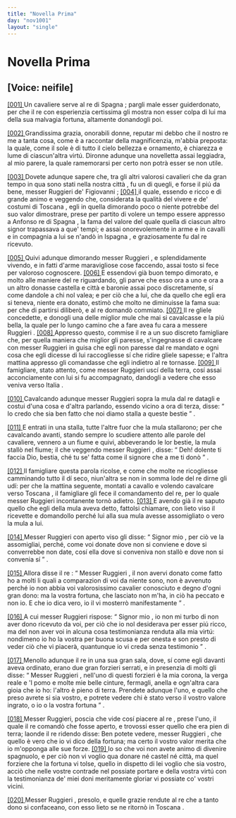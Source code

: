 ```yaml
---
title: "Novella Prima"
day: "nov1001"
layout: "single"
---
```

<div id="nov1001" type="novella" who="neifile">
 <h1>
  Novella Prima
 </h1>
 <p>
  <h2>
   [Voice: neifile]
  </h2>
 </p>
 <argument>
  <p>
   <a href="{{ site.baseurl }}enDecameron/nov1001#p00010001">
    [001]
   </a>
   Un cavaliere serve al
   <name persref="realfonso" type="person">
    re di Spagna
   </name>
   ; pargli male esser guiderdonato, per che il re con esperienzia certissima gli mostra non esser colpa di lui ma della sua malvagia fortuna, altamente donandogli poi.
  </p>
 </argument>
 <div3 type="commentary" who="neifile">
  <p>
   <a href="{{ site.baseurl }}enDecameron/nov1001#p00010002">
    [002]
   </a>
   Grandissima grazia, onorabili donne, reputar mi debbo che il nostro
   <name persref="panfilo" type="person">
    re
   </name>
   me a tanta cosa, come &egrave; a raccontar della magnificenzia, m'abbia preposta: la quale, come il sole &egrave; di tutto il cielo bellezza e ornamento, &egrave; chiarezza e lume di ciascun'altra virt&uacute;. Dironne adunque una novelletta assai leggiadra, al mio parere, la quale ramemorarsi per certo non potr&agrave; esser se non utile.
  </p>
 </div3>
 <p>
  <a href="{{ site.baseurl }}enDecameron/nov1001#p00010003">
   [003]
  </a>
  Dovete adunque sapere che, tra gli altri valorosi cavalieri che da gran tempo in qua sono stati nella
  <name placeref="firenze" type="place">
   nostra citt&agrave;
  </name>
  , fu un di quegli, e forse il pi&uacute; da bene, messer
  <name persref="ruggierifigiovanni" type="person">
   Ruggieri de' Figiovanni
  </name>
  ;
  <a href="{{ site.baseurl }}enDecameron/nov1001#p00010004">
   [004]
  </a>
  il quale, essendo e ricco e di grande animo e veggendo che, considerata la qualit&agrave; del vivere e de' costumi di
  <name placeref="toscana" type="place">
   Toscana
  </name>
  , egli in quella dimorando poco o niente potrebbe del suo valor dimostrare, prese per partito di volere un tempo essere appresso a
  <name persref="realfonso" type="person">
   Anfonso re di Spagna
  </name>
  , la fama del valore del quale quella di ciascun altro signor trapassava a que' tempi; e assai onorevolemente in arme e in cavalli e in compagnia a lui se n'and&ograve; in
  <name placeref="spagna" type="place">
   Ispagna
  </name>
  , e graziosamente fu dal re ricevuto.
 </p>
 <p>
  <a href="{{ site.baseurl }}enDecameron/nov1001#p00010005">
   [005]
  </a>
  Quivi adunque dimorando
  <name persref="ruggierifigiovanni" type="person">
   messer Ruggieri
  </name>
  , e splendidamente vivendo, e in fatti d'arme maravigliose cose faccendo, assai tosto si fece per valoroso cognoscere.
  <a href="{{ site.baseurl }}enDecameron/nov1001#p00010006">
   [006]
  </a>
  E essendovi gi&agrave; buon tempo dimorato, e molto alle maniere del
  <name persref="realfonso" type="person">
   re
  </name>
  riguardando, gli parve che esso ora a uno e ora a un altro donasse castella e citt&agrave; e baronie assai poco discretamente, s&iacute; come dandole a chi nol valea; e per ci&ograve; che a lui, che da quello che egli era si teneva, niente era donato, estim&ograve; che molto ne diminuisse la fama sua: per che di partirsi diliber&ograve;, e al re domand&ograve; commiato.
  <a href="{{ site.baseurl }}enDecameron/nov1001#p00010007">
   [007]
  </a>
  Il re gliele concedette, e donogli una delle miglior mule che mai si cavalcasse e la pi&uacute; bella, la quale per lo lungo camino che a fare avea fu cara a
  <name persref="ruggierifigiovanni" type="person">
   messere Ruggieri
  </name>
  .
  <a href="{{ site.baseurl }}enDecameron/nov1001#p00010008">
   [008]
  </a>
  Appresso questo, commise il re a un suo discreto
  <name persref="famigliare-1001" type="person">
   famigliare
  </name>
  che, per quella maniera che miglior gli paresse, s'ingegnasse di cavalcare con
  <name persref="ruggierifigiovanni" type="person">
   messer Ruggieri
  </name>
  in guisa che egli non paresse dal re mandato e ogni cosa che egli dicesse di lui raccogliesse s&iacute; che ridire gliele sapesse; e l'altra mattina appresso gli comandasse che egli indietro al re tornasse.
  <a href="{{ site.baseurl }}enDecameron/nov1001#p00010009">
   [009]
  </a>
  Il famigliare, stato attento, come
  <name persref="ruggierifigiovanni" type="person">
   messer Ruggieri
  </name>
  usc&iacute; della terra, cos&iacute; assai acconciamente con lui si fu accompagnato, dandogli a vedere che esso veniva verso
  <name placeref="italia" type="place">
   Italia
  </name>
  .
 </p>
 <p>
  <a href="{{ site.baseurl }}enDecameron/nov1001#p00010010">
   [010]
  </a>
  Cavalcando adunque
  <name persref="ruggierifigiovanni" type="person">
   messer Ruggieri
  </name>
  sopra la mula dal
  <name persref="realfonso" type="person">
   re
  </name>
  datagli e costui d'una cosa e d'altra parlando, essendo vicino a ora di terza, disse:
  <q direct="unspecified" who="ruggierifigiovanni">
   Io credo che sia ben fatto che noi diamo stalla a queste bestie
  </q>
  .
 </p>
 <p>
  <a href="{{ site.baseurl }}enDecameron/nov1001#p00010011">
   [011]
  </a>
  E entrati in una stalla, tutte l'altre fuor che la mula stallarono; per che cavalcando avanti, stando sempre
  <name persref="famigliare-1001" type="person">
   lo scudiere
  </name>
  attento alle parole del cavaliere, vennero a un fiume e quivi, abbeverando le lor bestie, la mula stall&ograve; nel fiume; il che veggendo
  <name persref="ruggierifigiovanni" type="person">
   messer Ruggieri
  </name>
  , disse:
  <q direct="unspecified" who="ruggierifigiovanni">
   Deh! dolente ti faccia Dio, bestia, ch&eacute; tu se' fatta come il signore che a me ti don&ograve;
  </q>
  .
 </p>
 <p>
  <a href="{{ site.baseurl }}enDecameron/nov1001#p00010012">
   [012]
  </a>
  <name persref="famigliare-1001" type="person">
   Il famigliare
  </name>
  questa parola ricolse, e come che molte ne ricogliesse camminando tutto il d&iacute; seco, niun'altra se non in somma lode del
  <name persref="realfonso" type="person">
   re
  </name>
  dirne gli ud&iacute;: per che la mattina seguente, montati a cavallo e volendo cavalcare verso
  <name placeref="toscana" type="place">
   Toscana
  </name>
  , il famigliare gli fece il comandamento del re, per lo quale
  <name persref="ruggierifigiovanni" type="person">
   messer Ruggieri
  </name>
  incontanente torn&ograve; adietro.
  <a href="{{ site.baseurl }}enDecameron/nov1001#p00010013">
   [013]
  </a>
  E avendo gi&agrave; il re saputo quello che egli della mula aveva detto, fattolsi chiamare, con lieto viso il ricevette e domandollo perch&eacute; lui alla sua mula avesse assomigliato o vero la mula a lui.
 </p>
 <p>
  <a href="{{ site.baseurl }}enDecameron/nov1001#p00010014">
   [014]
  </a>
  Messer Ruggieri con aperto viso gli disse:
  <q direct="unspecified" who="ruggierifigiovanni">
   <name persref="realfonso" type="person">
    Signor mio
   </name>
   , per ci&ograve; ve la assomigliai, perch&eacute;, come voi donate dove non si conviene e dove si converrebbe non date, cos&iacute; ella dove si conveniva non stall&ograve; e dove non si convenia s&iacute;
  </q>
  .
 </p>
 <p>
  <a href="{{ site.baseurl }}enDecameron/nov1001#p00010015">
   [015]
  </a>
  Allora disse
  <name persref="realfonso" type="person">
   il re
  </name>
  :
  <q direct="unspecified" who="realfonso">
   <name persref="ruggierifigiovanni" type="person">
    Messer Ruggieri
   </name>
   , il non avervi donato come fatto ho a molti li quali a comparazion di voi da niente sono, non &egrave; avvenuto perch&eacute; io non abbia voi valorosissimo cavalier conosciuto e degno d'ogni gran dono: ma la vostra fortuna, che lasciato non m'ha, in ci&ograve; ha peccato e non io. E che io dica vero, io il vi mosterr&ograve; manifestamente
  </q>
  .
 </p>
 <p>
  <a href="{{ site.baseurl }}enDecameron/nov1001#p00010016">
   [016]
  </a>
  A cui
  <name persref="ruggierifigiovanni" type="person">
   messer Ruggieri
  </name>
  rispose:
  <q direct="unspecified" who="ruggierifigiovanni">
   <name persref="realfonso" type="person">
    Signor mio
   </name>
   , io non mi turbo di non aver dono ricevuto da voi, per ci&ograve; che io nol desiderava per esser pi&uacute; ricco, ma del non aver voi in alcuna cosa testimonianza renduta alla mia virt&uacute;: nondimeno io ho la vostra per buona scusa e per onesta e son presto di veder ci&ograve; che vi piacer&agrave;, quantunque io vi creda senza testimonio
  </q>
  .
 </p>
 <p>
  <a href="{{ site.baseurl }}enDecameron/nov1001#p00010017">
   [017]
  </a>
  Menollo adunque
  <name persref="realfonso" type="person">
   il re
  </name>
  in una sua gran sala, dove, s&iacute; come egli davanti aveva ordinato, erano due gran forzieri serrati, e in presenzia di molti gli disse:
  <q direct="unspecified" who="realfonso">
   <name persref="ruggierifigiovanni" type="person">
    Messer Ruggieri
   </name>
   , nell'uno di questi forzieri &egrave; la mia corona, la verga reale e 'l pomo e molte mie belle cinture, fermagli, anella e ogn'altra cara gioia che io ho: l'altro &egrave; pieno di terra. Prendete adunque l'uno, e quello che preso avrete si sia vostro, e potrete vedere chi &egrave; stato verso il vostro valore ingrato, o io o la vostra fortuna
  </q>
  .
 </p>
 <p>
  <a href="{{ site.baseurl }}enDecameron/nov1001#p00010018">
   [018]
  </a>
  Messer Ruggieri, poscia che vide cos&iacute; piacere al
  <name persref="realfonso" type="person">
   re
  </name>
  , prese l'uno, il quale il re comand&ograve; che fosse aperto, e trovossi esser quello che era pien di terra; laonde il re ridendo disse: Ben potete vedere,
  <name persref="ruggierifigiovanni" type="person">
   messer Ruggieri
  </name>
  , che quello &egrave; vero che io vi dico della fortuna; ma certo il vostro valor merita che io m'opponga alle sue forze.
  <a href="{{ site.baseurl }}enDecameron/nov1001#p00010019">
   [019]
  </a>
  Io so che voi non avete animo di divenire spagnuolo, e per ci&ograve; non vi voglio qua donare n&eacute; castel n&eacute; citt&agrave;, ma quel forziere che la fortuna vi tolse, quello in dispetto di lei voglio che sia vostro, acci&ograve; che nelle vostre contrade nel possiate portare e della vostra virt&uacute; con la testimonianza de' miei doni meritamente gloriar vi possiate co' vostri vicini.
 </p>
 <p>
  <a href="{{ site.baseurl }}enDecameron/nov1001#p00010020">
   [020]
  </a>
  <name persref="ruggierifigiovanni" type="person">
   Messer Ruggieri
  </name>
  , presolo, e quelle grazie rendute al
  <name persref="realfonso" type="person">
   re
  </name>
  che a tanto dono si confaceano, con esso lieto se ne ritorn&ograve; in
  <name placeref="toscana" type="place">
   Toscana
  </name>
  .
 </p>
</div>